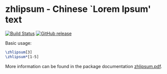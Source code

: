 # zhlipsum - Chinese `Lorem Ipsum' text

[![Build Status](https://travis-ci.org/Stone-Zeng/zhlipsum.svg?branch=master)](https://travis-ci.org/Stone-Zeng/zhlipsum)
[![GitHub release](https://img.shields.io/github/release/Stone-Zeng/zhlipsum/all.svg)](https://github.com/Stone-Zeng/zhlipsum/releases/latest)

Basic usage:

```tex
\zhlipsum[3]
\zhlipsum*[1-5]
```

More information can be found in the package documentation 
[zhlipsum.pdf](https://github.com/Stone-Zeng/zhlipsum/releases/download/v0.3/zhlipsum.pdf).
